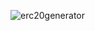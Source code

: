 ![erc20generator](https://user-images.githubusercontent.com/52693350/180370391-9cbbfd34-92b7-47b6-aebb-d1920dec05eb.svg)
